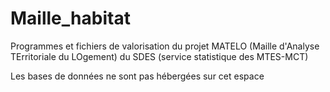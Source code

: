 # Maille_habitat

Programmes et fichiers de valorisation du projet MATELO (Maille d'Analyse TErritoriale du LOgement) du SDES (service statistique des MTES-MCT)

Les bases de données ne sont pas hébergées sur cet espace
